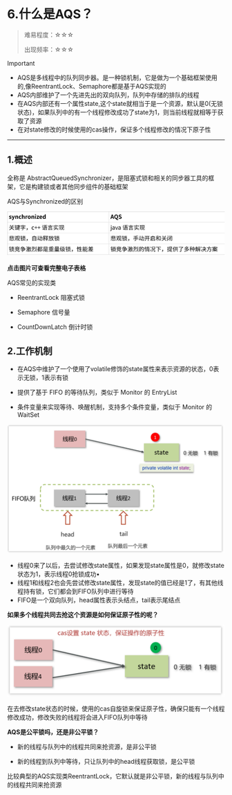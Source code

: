 # 6.什么是AQS？

> 难易程度：☆☆☆
>
> 出现频率：☆☆☆



> [!important]
>
> - AQS是多线程中的队列同步器。是一种锁机制，它是做为一个基础框架使用的,像ReentrantLock、Semaphore都是基于AQS实现的
>  - AQS内部维护了一个先进先出的双向队列，队列中存储的排队的线程
>  - 在AQS内部还有一个属性state,这个state就相当于是一个资源，默认是0(无锁状态)，如果队列中的有一个线程修改成功了state为1，则当前线程就相等于获取了资源
>  - 在对state修改的时候使用的cas操作，保证多个线程修改的情况下原子性

---

## 1.**概述**

全称是 AbstractQueuedSynchronizer，是阻塞式锁和相关的同步器工具的框架，它是构建锁或者其他同步组件的基础框架

AQS与Synchronized的区别

![img](assets/wps1.png)

**点击图片可查看完整电子表格**

AQS常见的实现类

- ReentrantLock    阻塞式锁

- Semaphore     信号量

- CountDownLatch  倒计时锁

## 2.**工作机制**

- 在AQS中维护了一个使用了volatile修饰的state属性来表示资源的状态，0表示无锁，1表示有锁

- 提供了基于 FIFO 的等待队列，类似于 Monitor 的 EntryList

- 条件变量来实现等待、唤醒机制，支持多个条件变量，类似于 Monitor 的 WaitSet

![img](assets/wps2.jpg) 

- 线程0来了以后，去尝试修改state属性，如果发现state属性是0，就修改state状态为1，表示线程0抢锁成功•
- 线程1和线程2也会先尝试修改state属性，发现state的值已经是1了，有其他线程持有锁，它们都会到FIFO队列中进行等待
-  FIFO是一个双向队列，head属性表示头结点，tail表示尾结点

**如果多个线程共同去抢这个资源是如何保证原子性的呢？**

![img](assets/wps3.jpg) 

在去修改state状态的时候，使用的cas自旋锁来保证原子性，确保只能有一个线程修改成功，修改失败的线程将会进入FIFO队列中等待

**AQS是公平锁吗，还是非公平锁？**

- 新的线程与队列中的线程共同来抢资源，是非公平锁

- 新的线程到队列中等待，只让队列中的head线程获取锁，是公平锁

比较典型的AQS实现类ReentrantLock，它默认就是非公平锁，新的线程与队列中的线程共同来抢资源